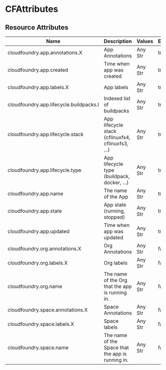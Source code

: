 [comment]: <> (Code generated by mdatagen. DO NOT EDIT.)

# CFAttributes

## Resource Attributes

| Name | Description | Values | Enabled |
| ---- | ----------- | ------ | ------- |
| cloudfoundry.app.annotations.X | App Annotations | Any Str | true |
| cloudfoundry.app.created | Time when app was created | Any Str | true |
| cloudfoundry.app.labels.X | App labels | Any Str | true |
| cloudfoundry.app.lifecycle.buildpacks.I | Indexed list of buildpacks | Any Str | true |
| cloudfoundry.app.lifecycle.stack | App lifecycle stack (cflinuxfs4, cflinuxfs3, ...) | Any Str | true |
| cloudfoundry.app.lifecycle.type | App lifecycle type (buildpack, docker, ...) | Any Str | true |
| cloudfoundry.app.name | The name of the App | Any Str | true |
| cloudfoundry.app.state | App state (running, stopped) | Any Str | true |
| cloudfoundry.app.updated | Time when app was updated | Any Str | true |
| cloudfoundry.org.annotations.X | Org Annotations | Any Str | false |
| cloudfoundry.org.labels.X | Org labels | Any Str | false |
| cloudfoundry.org.name | The name of the Org that the app is running in. | Any Str | false |
| cloudfoundry.space.annotations.X | Space Annotations | Any Str | false |
| cloudfoundry.space.labels.X | Space labels | Any Str | false |
| cloudfoundry.space.name | The name of the Space that the app is running in. | Any Str | false |
